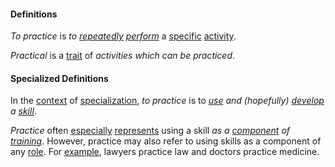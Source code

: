#### Definitions

*To practice* is *to [repeatedly](https://github.com/gcassel/Modular-Organizing-Terminology/blob/master/terms/repeat.md) [perform](https://github.com/gcassel/Modular-Organizing-Terminology/blob/master/terms/perform.md)* a [specific](https://github.com/gcassel/Modular-Organizing-Terminology/blob/master/terms/specific.md) [activity](https://github.com/gcassel/Modular-Organizing-Terminology/blob/master/terms/activity.md).

*Practical* is a [trait](https://github.com/gcassel/Modular-Organization-Terminology/blob/master/terms/trait.md) of *activities which can be practiced*.

#### Specialized Definitions

In the [context](https://github.com/gcassel/Modular-Organizing-Terminology/blob/master/terms/context.md) of [specialization](https://github.com/gcassel/Modular-Organizing-Terminology/blob/master/terms/specialize.md), *to practice* is to *[use](https://github.com/gcassel/Modular-Organization-Terminology/blob/master/terms/use.md) and (hopefully) [develop](https://github.com/gcassel/Modular-Organizing-Terminology/blob/master/terms/develop.md) a [skill](https://github.com/gcassel/Modular-Organization-Terminology/blob/master/terms/skill.md)*.

*Practice* often [especially](https://github.com/gcassel/Modular-Organization-Terminology/blob/master/terms/specialize.md) [represents](https://github.com/gcassel/Modular-Organization-Terminology/blob/master/terms/represent.md) using a skill *as a [component](https://github.com/gcassel/Modular-Organization-Terminology/blob/master/terms/component.md) of [training](https://github.com/gcassel/Modular-Organization-Terminology/blob/master/terms/train.md)*.   However, practice may also refer to using skills as a component of any [role](https://github.com/gcassel/Modular-Organization-Terminology/blob/master/terms/role.md).  For [example](https://github.com/gcassel/Modular-Organization-Terminology/blob/master/terms/example.md), lawyers practice law and doctors practice medicine.

